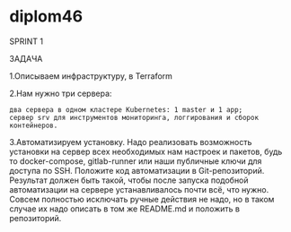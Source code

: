 # diplom46

SPRINT 1

ЗАДАЧА

  1.Описываем инфраструктуру, в Terraform 

  2.Нам нужно три сервера:

    два сервера в одном кластере Kubernetes: 1 master и 1 app;
    сервер srv для инструментов мониторинга, логгирования и сборок контейнеров.

  3.Автоматизируем установку.
    Надо реализовать возможность установки на сервер всех необходимых нам настроек и пакетов, будь то docker-compose, gitlab-runner или наши публичные ключи для доступа по SSH. Положите код автоматизации в Git-репозиторий.
    Результат должен быть такой, чтобы после запуска подобной автоматизации на сервере устанавливалось почти всё, что нужно.
    Совсем полностью исключать ручные действия не надо, но в таком случае их надо описать в том же README.md и положить в репозиторий.
